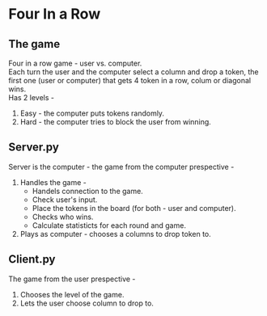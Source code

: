 # Four In a Row
## The game
Four in a row game - user vs. computer.  
Each turn the user and the computer select a column and drop a token, the first one (user or computer) that gets 4 token in a row, colum or diagonal wins.  
Has 2 levels - 
1. Easy - the computer puts tokens randomly.
2. Hard - the computer tries to block the user from winning.
## Server.py
Server is the computer - the game from the computer prespective - 
1. Handles the game - 
   - Handels connection to the game.
   - Check user's input.
   - Place the tokens in the board (for both - user and computer).
   - Checks who wins.
   - Calculate statisticts for each round and game.
2. Plays as computer - chooses a columns to drop token to.
## Client.py
The game from the user prespective - 
1. Chooses the level of the game.
2. Lets the user choose column to drop to.
